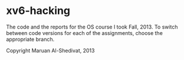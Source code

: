 xv6-hacking
===========

The code and the reports for the OS course I took Fall, 2013.
To switch between code versions for each of the assignments, choose the appropriate branch.

Copyright Maruan Al-Shedivat, 2013
